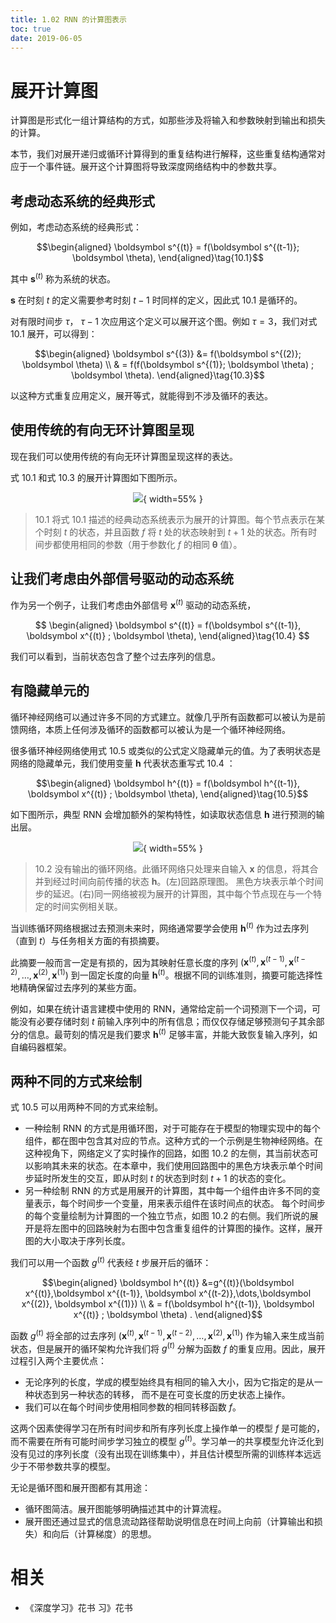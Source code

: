 ```yaml
---
title: 1.02 RNN 的计算图表示
toc: true
date: 2019-06-05
---
```


# 展开计算图

计算图是形式化一组计算结构的方式，如那些涉及将输入和参数映射到输出和损失的计算。

本节，我们对展开递归或循环计算得到的重复结构进行解释，这些重复结构通常对应于一个事件链。展开这个计算图将导致深度网络结构中的参数共享。

## 考虑动态系统的经典形式

例如，考虑动态系统的经典形式：



$$\begin{aligned}
\boldsymbol s^{(t)} = f(\boldsymbol s^{(t-1)}; \boldsymbol \theta),
\end{aligned}\tag{10.1}$$



其中 $\boldsymbol s^{(t)}$ 称为系统的状态。

$\boldsymbol s$ 在时刻 $t$ 的定义需要参考时刻 $t-1$ 时同样的定义，因此式 10.1 是循环的。

对有限时间步 $\tau$， $\tau-1$ 次应用这个定义可以展开这个图。例如 $\tau = 3$，我们对式 10.1 展开，可以得到：



$$\begin{aligned}
 \boldsymbol s^{(3)} &= f(\boldsymbol s^{(2)}; \boldsymbol \theta) \\
 & = f(f(\boldsymbol s^{(1)}; \boldsymbol \theta) ; \boldsymbol \theta).
\end{aligned}\tag{10.3}$$

以这种方式重复应用定义，展开等式，就能得到不涉及循环的表达。

## 使用传统的有向无环计算图呈现

现在我们可以使用传统的有向无环计算图呈现这样的表达。

式 10.1 和式 10.3 的展开计算图如下图所示。


<center>

![](http://images.iterate.site/blog/image/20190718/H0L1dVREQVrI.png?imageslim){ width=55% }

</center>

> 10.1 将式 10.1 描述的经典动态系统表示为展开的计算图。每个节点表示在某个时刻 $t$ 的状态，并且函数 $f$ 将 $t$ 处的状态映射到 $t+1$ 处的状态。所有时间步都使用相同的参数（用于参数化 $f$ 的相同 $\boldsymbol \theta$ 值）。


## 让我们考虑由外部信号驱动的动态系统

作为另一个例子，让我们考虑由外部信号 $\boldsymbol x^{(t)}$ 驱动的动态系统，



$$
\begin{aligned}
 \boldsymbol s^{(t)} = f(\boldsymbol s^{(t-1)}, \boldsymbol x^{(t)} ; \boldsymbol \theta),
\end{aligned}\tag{10.4}
$$



我们可以看到，当前状态包含了整个过去序列的信息。

## 有隐藏单元的

循环神经网络可以通过许多不同的方式建立。就像几乎所有函数都可以被认为是前馈网络，本质上任何涉及循环的函数都可以被认为是一个循环神经网络。

很多循环神经网络使用式 10.5 或类似的公式定义隐藏单元的值。为了表明状态是网络的隐藏单元，我们使用变量 $\boldsymbol h$ 代表状态重写式 10.4 ：


$$\begin{aligned}
 \boldsymbol h^{(t)} = f(\boldsymbol h^{(t-1)}, \boldsymbol x^{(t)} ; \boldsymbol \theta),
\end{aligned}\tag{10.5}$$


如下图所示，典型 RNN 会增加额外的架构特性，如读取状态信息 $\boldsymbol h$ 进行预测的输出层。


<center>

![](http://images.iterate.site/blog/image/20190718/dpgPNEjFm9BV.png?imageslim){ width=55% }

</center>

> 10.2 没有输出的循环网络。此循环网络只处理来自输入 $\boldsymbol x$ 的信息，将其合并到经过时间向前传播的状态 $\boldsymbol h$。(左)回路原理图。 黑色方块表示单个时间步的延迟。(右)同一网络被视为展开的计算图，其中每个节点现在与一个特定的时间实例相关联。



当训练循环网络根据过去预测未来时，网络通常要学会使用 $\boldsymbol h^{(t)}$ 作为过去序列（直到 $t$）与任务相关方面的有损摘要。

此摘要一般而言一定是有损的，因为其映射任意长度的序列 $(\boldsymbol x^{(t)},\boldsymbol x^{(t-1)}, \boldsymbol x^{(t-2)},\dots,\boldsymbol x^{(2)}, \boldsymbol x^{(1)})$ 到一固定长度的向量 $\boldsymbol h^{(t)}$。根据不同的训练准则，摘要可能选择性地精确保留过去序列的某些方面。

例如，如果在统计语言建模中使用的 RNN，通常给定前一个词预测下一个词，可能没有必要存储时刻 $t$ 前输入序列中的所有信息；而仅仅存储足够预测句子其余部分的信息。最苛刻的情况是我们要求 $\boldsymbol h^{(t)}$ 足够丰富，并能大致恢复输入序列，如自编码器框架。

## 两种不同的方式来绘制

式 10.5 可以用两种不同的方式来绘制。


- 一种绘制 RNN 的方式是用循环图，对于可能存在于模型的物理实现中的每个组件，都在图中包含其对应的节点。这种方式的一个示例是生物神经网络。在这种视角下，网络定义了实时操作的回路，如图 10.2 的左侧，其当前状态可以影响其未来的状态。在本章中，我们使用回路图中的黑色方块表示单个时间步延时所发生的交互，即从时刻 $t$ 的状态到时刻 $t+1$ 的状态的变化。
- 另一种绘制 RNN 的方式是用展开的计算图，其中每一个组件由许多不同的变量表示，每个时间步一个变量，用来表示组件在该时间点的状态。
每个时间步的每个变量绘制为计算图的一个独立节点，如图 10.2 的右侧。我们所说的展开是将左图中的回路映射为右图中包含重复组件的计算图的操作。这样，展开图的大小取决于序列长度。

我们可以用一个函数 $g^{(t)}$ 代表经 $t$ 步展开后的循环：




$$\begin{aligned}
\boldsymbol h^{(t)} &=g^{(t)}(\boldsymbol x^{(t)},\boldsymbol x^{(t-1)}, \boldsymbol x^{(t-2)},\dots,\boldsymbol x^{(2)}, \boldsymbol x^{(1)}) \\
& =  f(\boldsymbol h^{(t-1)}, \boldsymbol x^{(t)} ; \boldsymbol \theta) .
\end{aligned}$$



函数 $g^{(t)}$ 将全部的过去序列 $(\boldsymbol x^{(t)},\boldsymbol x^{(t-1)}, \boldsymbol x^{(t-2)},\dots,\boldsymbol x^{(2)}, \boldsymbol x^{(1)})$ 作为输入来生成当前状态，但是展开的循环架构允许我们将 $g^{(t)}$ 分解为函数 $f$ 的重复应用。因此，展开过程引入两个主要优点：


- 无论序列的长度，学成的模型始终具有相同的输入大小，因为它指定的是从一种状态到另一种状态的转移， 而不是在可变长度的历史状态上操作。
- 我们可以在每个时间步使用相同参数的相同转移函数 $f$。




这两个因素使得学习在所有时间步和所有序列长度上操作单一的模型 $f$ 是可能的，而不需要在所有可能时间步学习独立的模型 $g^{(t)}$。学习单一的共享模型允许泛化到没有见过的序列长度（没有出现在训练集中），并且估计模型所需的训练样本远远少于不带参数共享的模型。

无论是循环图和展开图都有其用途：

- 循环图简洁。展开图能够明确描述其中的计算流程。
- 展开图还通过显式的信息流动路径帮助说明信息在时间上向前（计算输出和损失）和向后（计算梯度）的思想。



# 相关

- 《深度学习》花书
习》花书
